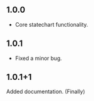 ## 1.0.0

- Core statechart functionality.

## 1.0.1

- Fixed a minor bug.

## 1.0.1+1

Added documentation. (Finally)
